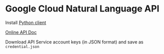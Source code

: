 # Google Cloud Natural Language API

Install [Python client](https://cloud.google.com/natural-language/docs/reference/libraries#client-libraries-install-python)

[Online API Doc](https://google-cloud-python.readthedocs.io/en/latest/language/usage.html)

Download API Service account keys (in JSON format) and save as `credential.json`

